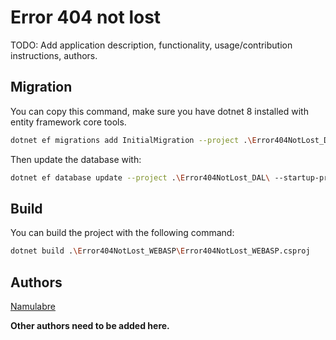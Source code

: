 # Error 404 not lost

TODO: Add application description, functionality, usage/contribution instructions, authors.

## Migration

You can copy this command, make sure you have dotnet 8 installed with entity framework core tools.
```bash
dotnet ef migrations add InitialMigration --project .\Error404NotLost_DAL\ --startup-project .\Error404NotLost_WEBASP\
```

Then update the database with:
```bash
dotnet ef database update --project .\Error404NotLost_DAL\ --startup-project .\Error404NotLost_WEBASP\
```

## Build
You can build the project with the following command:
```bash
dotnet build .\Error404NotLost_WEBASP\Error404NotLost_WEBASP.csproj
```

## Authors

[Namulabre](https://github.com/Namularbre)

**Other authors need to be added here.**
